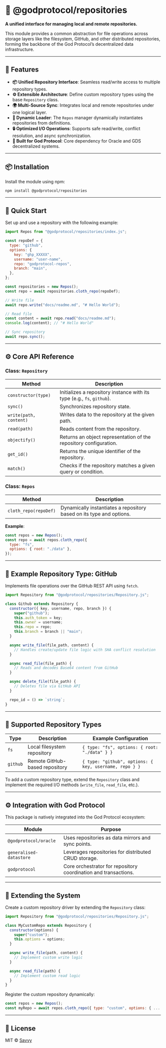 # 🧩 @godprotocol/repositories

**A unified interface for managing local and remote repositories.**

This module provides a common abstraction for file operations across storage layers like the filesystem, GitHub, and other distributed repositories, forming the backbone of the God Protocol’s decentralized data infrastructure.

---

## 🚀 Features

- **📦 Unified Repository Interface**: Seamless read/write access to multiple repository types.
- **⚙️ Extensible Architecture**: Define custom repository types using the base `Repository` class.
- **🌍 Multi-Source Sync**: Integrates local and remote repositories under one logical layer.
- **🔁 Dynamic Loader**: The `Repos` manager dynamically instantiates repositories from definitions.
- **🔒 Optimized I/O Operations**: Supports safe read/write, conflict resolution, and async synchronization.
- **🧩 Built for God Protocol**: Core dependency for Oracle and GDS decentralized systems.

---

## 📦 Installation

Install the module using npm:

```bash
npm install @godprotocol/repositories
```

---

## 🧠 Quick Start

Set up and use a repository with the following example:

```javascript
import Repos from "@godprotocol/repositories/index.js";

const repoDef = {
  type: "github",
  options: {
    key: "ghp_XXXXX",
    username: "user-name",
    repo: "godprotocol-repos",
    branch: "main",
  },
};

const repositories = new Repos();
const repo = await repositories.cloth_repo(repoDef);

// Write file
await repo.write("docs/readme.md", "# Hello World");

// Read file
const content = await repo.read("docs/readme.md");
console.log(content); // "# Hello World"

// Sync repository
await repo.sync();
```

---

## ⚙️ Core API Reference

### Class: `Repository`

| Method                 | Description                                                             |
| ---------------------- | ----------------------------------------------------------------------- |
| `constructor(type)`    | Initializes a repository instance with its type (e.g., `fs`, `github`). |
| `sync()`               | Synchronizes repository state.                                          |
| `write(path, content)` | Writes data to the repository at the given path.                        |
| `read(path)`           | Reads content from the repository.                                      |
| `objectify()`          | Returns an object representation of the repository configuration.       |
| `get_id()`             | Returns the unique identifier of the repository.                        |
| `match()`              | Checks if the repository matches a given query or condition.            |

### Class: `Repos`

| Method                | Description                                                          |
| --------------------- | -------------------------------------------------------------------- |
| `cloth_repo(repoDef)` | Dynamically instantiates a repository based on its type and options. |

**Example**:

```javascript
const repos = new Repos();
const repo = await repos.cloth_repo({
  type: "fs",
  options: { root: "./data" },
});
```

---

## 🧱 Example Repository Type: GitHub

Implements file operations over the GitHub REST API using `fetch`.

```javascript
import Repository from "@godprotocol/repositories/Repository.js";

class Github extends Repository {
  constructor({ key, username, repo, branch }) {
    super("github");
    this.auth_token = key;
    this.owner = username;
    this.repo = repo;
    this.branch = branch || "main";
  }

  async write_file(file_path, content) {
    // Handles create/update file logic with SHA conflict resolution
  }

  async read_file(file_path) {
    // Reads and decodes Base64 content from GitHub
  }

  async delete_file(file_path) {
    // Deletes file via GitHub API
  }

  repo_id = () => `string`;
}
```

---

## 🧩 Supported Repository Types

| Type     | Description                    | Example Configuration                                  |
| -------- | ------------------------------ | ------------------------------------------------------ |
| `fs`     | Local filesystem repository    | `{ type: "fs", options: { root: "./data" } }`          |
| `github` | Remote GitHub-based repository | `{ type: "github", options: { key, username, repo } }` |

To add a custom repository type, extend the `Repository` class and implement the required I/O methods (`write_file`, `read_file`, etc.).

---

## ⚙️ Integration with God Protocol

This package is natively integrated into the God Protocol ecosystem:

| Module                  | Purpose                                                         |
| ----------------------- | --------------------------------------------------------------- |
| `@godprotocol/oracle`   | Uses repositories as data mirrors and sync points.              |
| `generalised-datastore` | Leverages repositories for distributed CRUD storage.            |
| `godprotocol`           | Core orchestrator for repository coordination and transactions. |

---

## 📘 Extending the System

Create a custom repository driver by extending the `Repository` class:

```javascript
import Repository from "@godprotocol/repositories/Repository.js";

class MyCustomRepo extends Repository {
  constructor(options) {
    super("custom");
    this.options = options;
  }

  async write_file(path, content) {
    // Implement custom write logic
  }

  async read_file(path) {
    // Implement custom read logic
  }
}
```

Register the custom repository dynamically:

```javascript
const repos = new Repos();
const myRepo = await repos.cloth_repo({ type: "custom", options: { ... } });
```

---

## 📜 License

MIT © [Savvy](https://github.com/immanuel-savvy)
